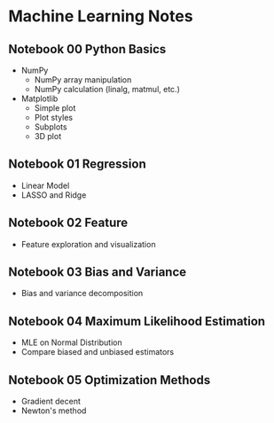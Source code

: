 # Machine Learning Notes    
## Notebook 00 Python Basics
- NumPy
  - NumPy array manipulation
  - NumPy calculation (linalg, matmul, etc.)
- Matplotlib
  - Simple plot
  - Plot styles
  - Subplots
  - 3D plot

## Notebook 01 Regression
- Linear Model
- LASSO and Ridge

## Notebook 02 Feature
- Feature exploration and visualization

## Notebook 03 Bias and Variance
- Bias and variance decomposition

## Notebook 04 Maximum Likelihood Estimation
- MLE on Normal Distribution
- Compare biased and unbiased estimators

## Notebook 05 Optimization Methods
- Gradient decent
- Newton's method